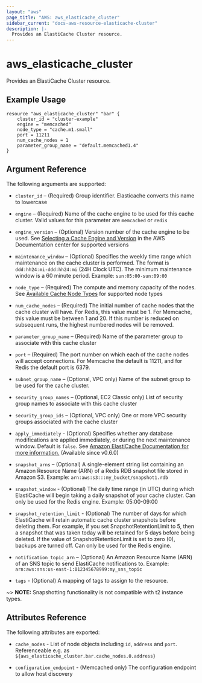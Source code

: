 ```yaml
---
layout: "aws"
page_title: "AWS: aws_elasticache_cluster"
sidebar_current: "docs-aws-resource-elasticache-cluster"
description: |-
  Provides an ElastiCache Cluster resource.
---
```


# aws\_elasticache\_cluster

Provides an ElastiCache Cluster resource.

## Example Usage

```
resource "aws_elasticache_cluster" "bar" {
    cluster_id = "cluster-example"
    engine = "memcached"
    node_type = "cache.m1.small"
    port = 11211
    num_cache_nodes = 1
    parameter_group_name = "default.memcached1.4"
}
```

## Argument Reference

The following arguments are supported:

* `cluster_id` – (Required) Group identifier. Elasticache converts
  this name to lowercase

* `engine` – (Required) Name of the cache engine to be used for this cache cluster.
 Valid values for this parameter are `memcached` or `redis`

* `engine_version` – (Optional) Version number of the cache engine to be used.
See [Selecting a Cache Engine and Version](http://docs.aws.amazon.com/AmazonElastiCache/latest/UserGuide/SelectEngine.html)
in the AWS Documentation center for supported versions

* `maintenance_window` – (Optional) Specifies the weekly time range which maintenance 
on the cache cluster is performed. The format is `ddd:hh24:mi-ddd:hh24:mi` (24H Clock UTC). 
The minimum maintenance window is a 60 minute period. Example: `sun:05:00-sun:09:00`

* `node_type` – (Required) The compute and memory capacity of the nodes. See
[Available Cache Node Types](http://aws.amazon.com/elasticache/details#Available_Cache_Node_Types) for
supported node types

* `num_cache_nodes` – (Required) The initial number of cache nodes that the
cache cluster will have. For Redis, this value must be 1. For Memcache, this
value must be between 1 and 20. If this number is reduced on subsequent runs,
the highest numbered nodes will be removed.

* `parameter_group_name` – (Required) Name of the parameter group to associate
with this cache cluster

* `port` – (Required) The port number on which each of the cache nodes will
accept connections. For Memcache the default is 11211, and for Redis the default port is 6379.

* `subnet_group_name` – (Optional, VPC only) Name of the subnet group to be used
for the cache cluster.

* `security_group_names` – (Optional, EC2 Classic only) List of security group
names to associate with this cache cluster

* `security_group_ids` – (Optional, VPC only) One or more VPC security groups associated
 with the cache cluster

* `apply_immediately` - (Optional) Specifies whether any database modifications
     are applied immediately, or during the next maintenance window. Default is
     `false`. See [Amazon ElastiCache Documentation for more information.][1]
     (Available since v0.6.0)

* `snapshot_arns` – (Optional) A single-element string list containing an 
Amazon Resource Name (ARN) of a Redis RDB snapshot file stored in Amazon S3. 
Example: `arn:aws:s3:::my_bucket/snapshot1.rdb`

* `snapshot_window` - (Optional) The daily time range (in UTC) during which ElastiCache will 
begin taking a daily snapshot of your cache cluster. Can only be used for the Redis engine. Example: 05:00-09:00

* `snapshot_retention_limit` - (Optional) The number of days for which ElastiCache will 
retain automatic cache cluster snapshots before deleting them. For example, if you set 
SnapshotRetentionLimit to 5, then a snapshot that was taken today will be retained for 5 days 
before being deleted. If the value of SnapshotRetentionLimit is set to zero (0), backups are turned off. 
Can only be used for the Redis engine.

* `notification_topic_arn` – (Optional) An Amazon Resource Name (ARN) of an 
SNS topic to send ElastiCache notifications to. Example: 
`arn:aws:sns:us-east-1:012345678999:my_sns_topic`

* `tags` - (Optional) A mapping of tags to assign to the resource.

~> **NOTE:** Snapshotting functionality is not compatible with t2 instance types.

## Attributes Reference

The following attributes are exported:

* `cache_nodes` - List of node objects including `id`, `address` and `port`.
   Referenceable e.g. as `${aws_elasticache_cluster.bar.cache_nodes.0.address}`
   
* `configuration_endpoint` - (Memcached only) The configuration endpoint to allow host discovery

[1]: http://docs.aws.amazon.com/AmazonElastiCache/latest/APIReference/API_ModifyCacheCluster.html
